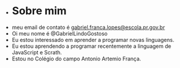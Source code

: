 - # Sobre mim 
- meu email de contato é gabriel.franca.lopes@escola.pr.gov.br
- Oi meu nome é @GabrielLindoGostoso
- Eu estou interessado em aprender a programar novas linguagens.
- Eu estou aprendendo a programar recentemente a linguagem de JavaScript e Scrath.
- Estou no Colégio do campo Antonio Artemio França.

